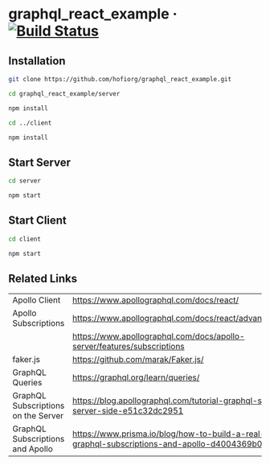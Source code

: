 # graphql_react_example  &middot; [![Build Status](https://travis-ci.org/hofiorg/graphql_react_example.svg?branch=master)](https://travis-ci.org/hofiorg/graphql_react_example)

## Installation

```bash
git clone https://github.com/hofiorg/graphql_react_example.git

cd graphql_react_example/server

npm install

cd ../client

npm install
```

## Start Server

```bash
cd server

npm start
```

## Start Client

```bash
cd client

npm start
```

## Related Links

|                                     |                                                                                                               |
| ----------------------------------- | ------------------------------------------------------------------------------------------------------------- |
| Apollo Client                       | <https://www.apollographql.com/docs/react/>                                                                   |
| Apollo Subscriptions                | <https://www.apollographql.com/docs/react/advanced/subscriptions>                                             |
|                                     | <https://www.apollographql.com/docs/apollo-server/features/subscriptions>                                     |                                
| faker.js                            | <https://github.com/marak/Faker.js/>                                                                          |
| GraphQL Queries                     | <https://graphql.org/learn/queries/>                                                                          |
| GraphQL Subscriptions on the Server | <https://blog.apollographql.com/tutorial-graphql-subscriptions-server-side-e51c32dc2951>                      |
| GraphQL Subscriptions and Apollo    | <https://www.prisma.io/blog/how-to-build-a-real-time-chat-with-graphql-subscriptions-and-apollo-d4004369b0d4> |
